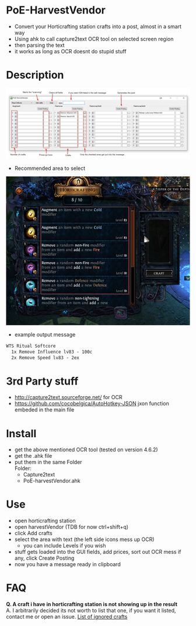 # PoE-HarvestVendor
  - Convert your Horticrafting station crafts into a post, almost in a smart way
  - Using ahk to call capture2text OCR tool on selected screen region
  - then parsing the text
  - it works as long as OCR doesnt do stupid stuff

# Description

<img src="examples/Description.png">

- Recommended area to select
<img src="examples/snapshotArea.png">
 
- example output message
```
WTS Ritual Softcore 
  1x Remove Influence lv83 - 100c
  2x Remove Speed lv83 - 2ex
```


# 3rd Party stuff
  - http://capture2text.sourceforge.net/ for OCR
  - https://github.com/cocobelgica/AutoHotkey-JSON jxon function embeded in the main file

# Install
  - get the above mentioned OCR tool (tested on version 4.6.2)
  - get the .ahk file
  - put them in the same Folder  
    Folder:
      - Capture2text
      - PoE-harvestVendor.ahk
      
# Use
  - open horticrafting station
  - open harvestVendor (TDB for now ctrl+shift+q)
  - click Add crafts
  - select the area with text (the left side icons mess up OCR)
    - you can include Levels if you wish
  - stuff gets loaded into the GUI fields, add prices, sort out OCR mess if any, click Create Posting
  - now you have a message ready in clipboard
  
 
# FAQ
 **Q. A craft i have in horticrafting station is not showing up in the result**  
 A. I arbitrarily decided its not worth to list that one, if you want it listed, contact me or open an issue. [List of ignored crafts](https://github.com/esge/PoE-HarvestVendor/wiki/Crafts-that-are-being-ignored)
